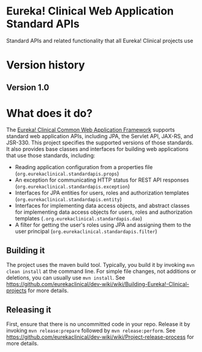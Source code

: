 # Eureka! Clinical Web Application Standard APIs
Standard APIs and related functionality that all Eureka! Clinical projects use

# Version history
## Version 1.0

# What does it do?
The [Eureka! Clinical Common Web Application Framework](https://github.com/eurekaclinical/eurekaclinical-common)
supports standard web application APIs, including JPA, the Servlet API, JAX-RS, and JSR-330. This project
specifies the supported versions of those standards. It also provides base classes and interfaces for building
web applications that use those standards, including:
* Reading application configuration from a properties file (`org.eurekaclinical.standardapis.props`)
* An exception for communicating HTTP status for REST API responses (`org.eurekaclinical.standardapis.exception`)
* Interfaces for JPA entities for users, roles and authorization templates (`org.eurekaclinical.standardapis.entity`)
* Interfaces for implementing data access objects, and abstract classes for implementing data access objects for
users, roles and authorization templates (`.org.eurekaclinical.standardapis.dao`)
* A filter for getting the user's roles using JPA and assigning them to the user principal (`org.eurekaclinical.standardapis.filter`)

## Building it
The project uses the maven build tool. Typically, you build it by invoking `mvn clean install` at the command line. For simple file changes, not additions or deletions, you can usually use `mvn install`. See https://github.com/eurekaclinical/dev-wiki/wiki/Building-Eureka!-Clinical-projects for more details.

## Releasing it
First, ensure that there is no uncommitted code in your repo. Release it by invoking `mvn release:prepare` followed by `mvn release:perform`. See https://github.com/eurekaclinical/dev-wiki/wiki/Project-release-process for more details.
